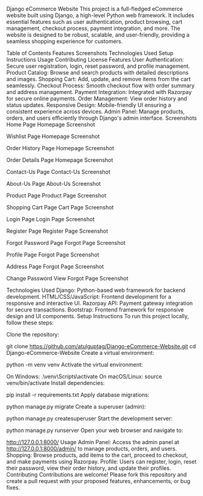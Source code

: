 Django eCommerce Website
This project is a full-fledged eCommerce website built using Django, a high-level Python web framework. It includes essential features such as user authentication, product browsing, cart management, checkout process, payment integration, and more. The website is designed to be robust, scalable, and user-friendly, providing a seamless shopping experience for customers.

Table of Contents
Features
Screenshots
Technologies Used
Setup Instructions
Usage
Contributing
License
Features
User Authentication: Secure user registration, login, reset password, and profile management.
Product Catalog: Browse and search products with detailed descriptions and images.
Shopping Cart: Add, update, and remove items from the cart seamlessly.
Checkout Process: Smooth checkout flow with order summary and address management.
Payment Integration: Integrated with Razorpay for secure online payments.
Order Management: View order history and status updates.
Responsive Design: Mobile-friendly UI ensuring a consistent experience across devices.
Admin Panel: Manage products, orders, and users efficiently through Django's admin interface.
Screenshots
Home Page
Homepage Screenshot

Wishlist Page
Homepage Screenshot

Order History Page
Homepage Screenshot

Order Details Page
Homepage Screenshot

Contact-Us Page
Contact-Us Screenshot

About-Us Page
About-Us Screenshot

Product Page
Product Page Screenshot

Shopping Cart Page
Cart Page Screenshot

Login Page
Login Page Screenshot

Register Page
Register Page Screenshot

Forgot Password Page
Forgot Page Screenshot

Profile Page
Forgot Page Screenshot

Address Page
Forgot Page Screenshot

Change Password View
Forgot Page Screenshot

Technologies Used
Django: Python-based web framework for backend development.
HTML/CSS/JavaScript: Frontend development for a responsive and interactive UI.
Razorpay API: Payment gateway integration for secure transactions.
Bootstrap: Frontend framework for responsive design and UI components.
Setup Instructions
To run this project locally, follow these steps:

Clone the repository:

git clone https://github.com/atulguptag/Django-eCommerce-Website.git
cd Django-eCommerce-Website
Create a virtual environment:

python -m venv venv
Activate the virtual environment:

On Windows:
.\venv\Scripts\activate
On macOS/Linux:
source venv/bin/activate
Install dependencies:

pip install -r requirements.txt
Apply database migrations:

python manage.py migrate
Create a superuser (admin):

python manage.py createsuperuser
Start the development server:

python manage.py runserver
Open your web browser and navigate to:

http://127.0.0.1:8000/
Usage
Admin Panel: Access the admin panel at http://127.0.0.1:8000/admin/ to manage products, orders, and users.
Shopping: Browse products, add items to the cart, proceed to checkout, and make payments using Razorpay.
Profile: Users can register, login, reset their password, view their order history, and update their profiles.
Contributing
Contributions are welcome! Please fork this repository and create a pull request with your proposed features, enhancements, or bug fixes.
